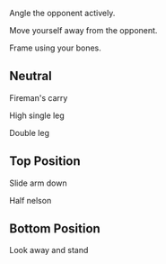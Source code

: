 Angle the opponent actively.

Move yourself away from the opponent.

Frame using your bones.

## Neutral

Fireman's carry

High single leg

Double leg

## Top Position

Slide arm down

Half nelson

## Bottom Position

Look away and stand
